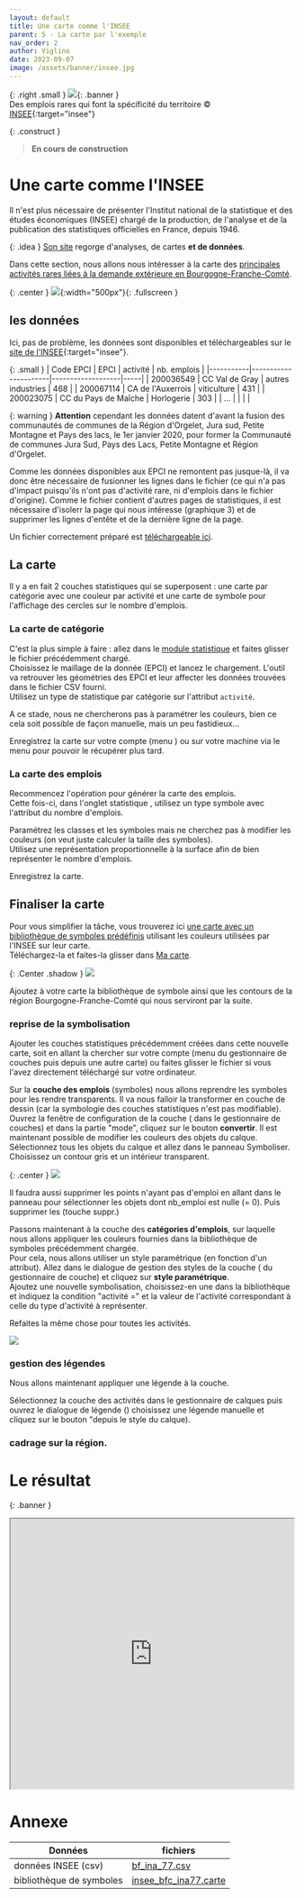 ```yaml
---
layout: default
title: Une carte comme l'INSEE
parent: 5 - La carte par l'exemple
nav_order: 2
author: Viglino
date: 2023-09-07
image: /assets/banner/insee.jpg
---
```

{: .right .small }
![](/Macarte-MI/assets/banner/insee.jpg){: .banner }   
Des emplois rares qui font la spécificité du territoire &copy; [INSEE](https://www.insee.fr/fr/statistiques/4808781#graphique-figure3){:target="insee"}

{: .construct }
> **En cours de construction**

# Une carte comme l'INSEE

Il n'est plus nécessaire de présenter l'Institut national de la statistique et des études économiques (INSEE) chargé de la production, de l'analyse et de la publication des statistiques officielles en France, depuis 1946.

{: .idea }
[Son site](https://www.insee.fr) regorge d'analyses, de cartes **et de données**.

Dans cette section, nous allons nous intéresser à la carte des [principales activités rares liées à la demande extérieure en Bourgogne-Franche-Comté](https://www.insee.fr/fr/statistiques/4808781#figure3).

{: .center }
![](/Macarte-MI/assets/img/ch5.2-insee.png){:width="500px"}{: .fullscreen }

## les données

Ici, pas de problème, les données sont disponibles et téléchargeables sur le [site de l'INSEE](https://www.insee.fr/fr/statistiques/4808781){:target="insee"}.

{: .small }
| Code EPCI | EPCI                 | activité          | nb. emplois |
|-----------|----------------------|-------------------|-----|
| 200036549 | CC Val de Gray       | autres industries | 468 |
| 200067114 | CA de l'Auxerrois    | viticulture       | 431 |
| 200023075 | CC du Pays de Maîche | Horlogerie        | 303 |
| ... | | | |

{: warning }
**Attention** cependant les données datent d'avant la fusion des communautés de communes de la Région d'Orgelet, Jura sud, Petite Montagne et Pays des lacs, le 1er janvier 2020, pour former la Communauté de communes Jura Sud, Pays des Lacs, Petite Montagne et Région d'Orgelet.

Comme les données disponibles aux EPCI ne remontent pas jusque-là, il va donc être nécessaire de fusionner les lignes dans le fichier (ce qui n'a pas d'impact puisqu'ils n'ont pas d'activité rare, ni d'emplois dans le fichier d'origine). Comme le fichier contient d'autres pages de statistiques, il est nécessaire d'isolerr la page qui nous intéresse (graphique 3) et de supprimer les lignes d'entête et de la dernière ligne de la page.

Un fichier correctement préparé est [téléchargeable ici](/Macarte-MI/assets/cartes/bf_ina_77.csv). 

## La carte

Il y a en fait 2 couches statistiques qui se superposent&nbsp;: une carte par catégorie avec une couleur par activité et une carte de symbole pour l'affichage des cercles sur le nombre d'emplois.

### La carte de catégorie

C'est la plus simple à faire : allez dans le [module statistique](https://macarte.ign.fr/edition/statistique/) et faites glisser le fichier précédemment chargé.   
Choisissez le maillage de la donnée (EPCI) et lancez le chargement. L'outil va retrouver les géométries des EPCI et leur affecter les données trouvées dans le fichier CSV fourni.   
Utilisez un type de statistique par catégorie sur l'attribut `activité`.

A ce stade, nous ne chercherons pas à paramétrer les couleurs, bien ce cela soit possible de façon manuelle, mais un peu fastidieux...

Enregistrez la carte sur votre compte (menu <i class="fi-save"></i>) ou sur votre machine via le menu <i class="fi-download"></i> pour pouvoir le récupérer plus tard.

### La carte des emplois

Recommencez l'opération pour générer la carte des emplois.   
Cette fois-ci, dans l'onglet statistique <i class="fi-list blue-disk"></i>, utilisez un type symbole avec l'attribut du nombre d'emplois.

Paramétrez les classes et les symboles mais ne cherchez pas à modifier les couleurs (on veut juste calculer la taille des symboles).   
Utilisez une représentation proportionnelle à la surface afin de bien représenter le nombre d'emplois.

Enregistrez la carte.

## Finaliser la carte

Pour vous simplifier la tâche, vous trouverez ici [une carte avec un bibliothèque de symboles prédéfinis](/Macarte-MI/assets/cartes/insee_bfc_ina77.carte) utilisant les couleurs utilisées par l'INSEE sur leur carte.   
Téléchargez-la et faites-la glisser dans [Ma carte](https://macarte.ign.fr/edition/carte/).

{: .Center .shadow }
![](/Macarte-MI/assets/img/ch5.2-symbol.png)

Ajoutez à votre carte la bibliothèque de symbole ainsi que les contours de la région Bourgogne-Franche-Comté qui nous serviront par la suite.

### reprise de la symbolisation

Ajouter les couches statistiques précédemment créées dans cette nouvelle carte, soit en allant la chercher sur votre compte (menu <i class="fg-layer-alt-add-o"></i> du gestionnaire de couches puis <i class="fi-map"></i> depuis une autre carte) ou faites glisser le fichier si vous l'avez directement téléchargé sur votre ordinateur.

Sur la **couche des emplois** (symboles) nous allons reprendre les symboles pour les rendre transparents. Il va nous falloir la transformer en couche de dessin (car la symbologie des couches statistiques n'est pas modifiable).   
Ouvrez la fenêtre de configuration de la couche (<i class="fi-configuration"></i> dans le gestionnaire de couches) et dans la partie "mode", cliquez sur le bouton **convertir**. Il est maintenant possible de modifier les couleurs des objets du calque.    
Sélectionnez tous les objets du calque et allez dans le panneau <i class=".fi-pencil blue-disk"></i> Symboliser. Choisissez un contour gris et un intérieur transparent.

{: .center }
![](/Macarte-MI/assets/img/ch5.2-symb-color.png)

Il faudra aussi supprimer les points n'ayant pas d'emploi en allant dans le panneau <i class="fg-search-attribtues blue-disk"></i> pour sélectionner les objets dont nb_emploi est nulle (= 0). Puis supprimer les (touche suppr.)

Passons maintenant à la couche des **catégories d'emplois**, sur laquelle nous allons appliquer les couleurs fournies dans la bibliothèque de symboles précédemment chargée.   
Pour cela, nous allons utiliser un style paramétrique (en fonction d'un attribut). Allez dans le dialogue de gestion des styles de la couche (<i class="fg-color"></i> du gestionnaire de couche) et cliquez sur **style paramétrique**.   
Ajoutez une nouvelle  symbolisation, choisissez-en une dans la bibliothèque et indiquez la condition "activité =" et la valeur de l'activité correspondant à celle du type d'activité à représenter.

Refaites la même chose pour toutes les activités.

![](/Macarte-MI/assets/img/ch5.2-categorie.png)

### gestion des légendes

Nous allons maintenant appliquer une légende à la couche.

Sélectionnez la couche des activités dans le gestionnaire de calques puis ouvrez le dialogue de légende (<i class="fg-map-legend"></i>) choisissez une légende manuelle et cliquez sur le bouton "depuis le style du calque).

### cadrage sur la région.

# Le résultat

{: .banner }
<iframe src="https://macarte.ign.fr/carte/M98ceY/insee?gh=u07j447e-7.6&noZoom" width="100%" height="480px"></iframe>

# Annexe

| **Données** | fichiers |
|----|----|
| données INSEE (csv)  | [bf_ina_77.csv](/Macarte-MI/assets/cartes/bf_ina_77.csv) |
| bibliothèque de symboles | [insee_bfc_ina77.carte](/Macarte-MI/assets/cartes/insee_bfc_ina77.carte) |
